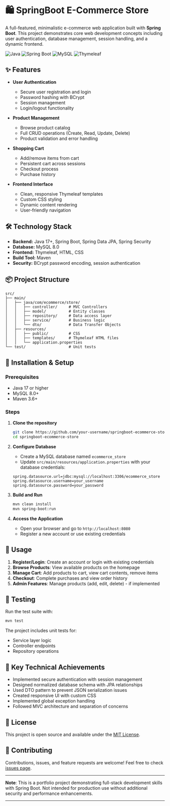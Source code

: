 # 🛍️ SpringBoot E-Commerce Store

A full-featured, minimalistic e-commerce web application built with **Spring Boot**. This project demonstrates core web development concepts including user authentication, database management, session handling, and a dynamic frontend.

![Java](https://img.shields.io/badge/Java-17+-blue?style=flat&logo=openjdk)
![Spring Boot](https://img.shields.io/badge/Spring%20Boot-3.2-brightgreen?style=flat&logo=springboot)
![MySQL](https://img.shields.io/badge/MySQL-8.0-blue?style=flat&logo=mysql)
![Thymeleaf](https://img.shields.io/badge/Thymeleaf-3.1-green?style=flat&logo=thymeleaf)

## ✨ Features

- **User Authentication**
  - Secure user registration and login
  - Password hashing with BCrypt
  - Session management
  - Login/logout functionality

- **Product Management**
  - Browse product catalog
  - Full CRUD operations (Create, Read, Update, Delete)
  - Product validation and error handling

- **Shopping Cart**
  - Add/remove items from cart
  - Persistent cart across sessions
  - Checkout process
  - Purchase history

- **Frontend Interface**
  - Clean, responsive Thymeleaf templates
  - Custom CSS styling
  - Dynamic content rendering
  - User-friendly navigation

## 🛠️ Technology Stack

- **Backend:** Java 17+, Spring Boot, Spring Data JPA, Spring Security
- **Database:** MySQL 8.0
- **Frontend:** Thymeleaf, HTML, CSS
- **Build Tool:** Maven
- **Security:** BCrypt password encoding, session authentication

## 📦 Project Structure

```
src/
├── main/
│   ├── java/com/ecommerce/store/
│   │   ├── controller/     # MVC Controllers
│   │   ├── model/          # Entity classes
│   │   ├── repository/     # Data access layer
│   │   ├── service/        # Business logic
│   │   └── dto/            # Data Transfer Objects
│   ├── resources/
│   │   ├── public/         # CSS
│   │   ├── templates/      # Thymeleaf HTML files
│   │   └── application.properties
└── test/                   # Unit tests
```

## 🚀 Installation & Setup

### Prerequisites
- Java 17 or higher
- MySQL 8.0+
- Maven 3.6+

### Steps
1. **Clone the repository**
   ```bash
   git clone https://github.com/your-username/springboot-ecommerce-store.git
   cd springboot-ecommerce-store
   ```

2. **Configure Database**
   - Create a MySQL database named `ecommerce_store`
   - Update `src/main/resources/application.properties` with your database credentials:
   ```properties
   spring.datasource.url=jdbc:mysql://localhost:3306/ecommerce_store
   spring.datasource.username=your_username
   spring.datasource.password=your_password
   ```

3. **Build and Run**
   ```bash
   mvn clean install
   mvn spring-boot:run
   ```

4. **Access the Application**
   - Open your browser and go to `http://localhost:8080`
   - Register a new account or use existing credentials

## 📖 Usage

1. **Register/Login**: Create an account or login with existing credentials
2. **Browse Products**: View available products on the homepage
3. **Manage Cart**: Add products to cart, view cart contents, remove items
4. **Checkout**: Complete purchases and view order history
5. **Admin Features**: Manage products (add, edit, delete) - if implemented

## 🧪 Testing

Run the test suite with:
```bash
mvn test
```

The project includes unit tests for:
- Service layer logic
- Controller endpoints
- Repository operations

## 🌟 Key Technical Achievements

- Implemented secure authentication with session management
- Designed normalized database schema with JPA relationships
- Used DTO pattern to prevent JSON serialization issues
- Created responsive UI with custom CSS
- Implemented global exception handling
- Followed MVC architecture and separation of concerns

## 📝 License

This project is open source and available under the [MIT License](LICENSE).

## 🤝 Contributing

Contributions, issues, and feature requests are welcome! Feel free to check [issues page](https://github.com/your-username/springboot-ecommerce-store/issues).

---

**Note**: This is a portfolio project demonstrating full-stack development skills with Spring Boot. Not intended for production use without additional security and performance enhancements.

---
